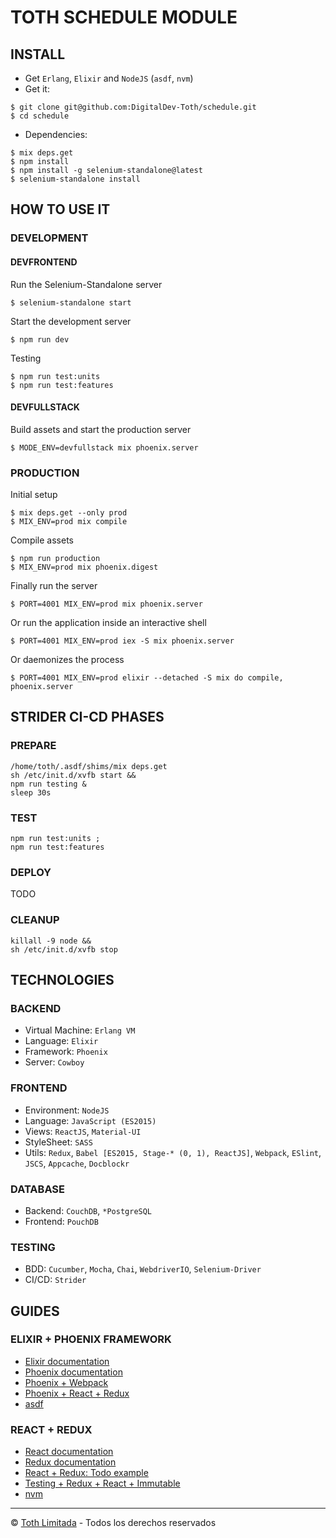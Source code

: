 TOTH SCHEDULE MODULE
===

INSTALL
---
- Get `Erlang`, `Elixir` and `NodeJS` (`asdf`, `nvm`)
- Get it:
```
$ git clone git@github.com:DigitalDev-Toth/schedule.git
$ cd schedule
```
- Dependencies:
```
$ mix deps.get
$ npm install
$ npm install -g selenium-standalone@latest
$ selenium-standalone install
```

HOW TO USE IT
---
### DEVELOPMENT

#### DEVFRONTEND
Run the Selenium-Standalone server
```
$ selenium-standalone start
```
Start the development server
```
$ npm run dev
```
Testing
```
$ npm run test:units
$ npm run test:features
```

#### DEVFULLSTACK
Build assets and start the production server
```
$ MODE_ENV=devfullstack mix phoenix.server
```

### PRODUCTION
Initial setup
```
$ mix deps.get --only prod
$ MIX_ENV=prod mix compile
```
Compile assets
```
$ npm run production
$ MIX_ENV=prod mix phoenix.digest
```
Finally run the server
```
$ PORT=4001 MIX_ENV=prod mix phoenix.server
```
Or run the application inside an interactive shell
```
$ PORT=4001 MIX_ENV=prod iex -S mix phoenix.server
```
Or daemonizes the process
```
$ PORT=4001 MIX_ENV=prod elixir --detached -S mix do compile, phoenix.server
```

STRIDER CI-CD PHASES
---
### PREPARE
```
/home/toth/.asdf/shims/mix deps.get
sh /etc/init.d/xvfb start && 
npm run testing & 
sleep 30s 
```

### TEST
```
npm run test:units ; 
npm run test:features 
```
### DEPLOY
TODO

### CLEANUP
```
killall -9 node && 
sh /etc/init.d/xvfb stop
```

TECHNOLOGIES
---
### BACKEND
- Virtual Machine: `Erlang VM`
- Language: `Elixir`
- Framework: `Phoenix`
- Server: `Cowboy`

### FRONTEND
- Environment: `NodeJS`
- Language: `JavaScript (ES2015)`
- Views: `ReactJS`, `Material-UI`
- StyleSheet: `SASS`
- Utils: `Redux`, `Babel [ES2015, Stage-* (0, 1), ReactJS]`, `Webpack`, `ESlint`, `JSCS`, `Appcache`, `Docblockr`

### DATABASE
- Backend: `CouchDB`, `*PostgreSQL`
- Frontend: `PouchDB`

### TESTING
- BDD: `Cucumber`, `Mocha`, `Chai`, `WebdriverIO`, `Selenium-Driver`
- CI/CD: `Strider`

GUIDES
---
### ELIXIR + PHOENIX FRAMEWORK
- [Elixir documentation](http://elixir-lang.org/docs.html)
- [Phoenix documentation](http://www.phoenixframework.org/docs/overview)
- [Phoenix + Webpack](http://matthewlehner.net/using-webpack-with-phoenix-and-elixir/)
- [Phoenix + React + Redux](http://10consulting.com/2015/11/18/phoenix-react-redux-example/)
- [asdf](https://github.com/HashNuke/asdf)

### REACT + REDUX
- [React documentation](https://facebook.github.io/react/docs/getting-started.html)
- [Redux documentation](http://redux.js.org/docs/basics/)
- [React + Redux: Todo example](https://github.com/reactjs/redux/tree/master/examples/todomvc)
- [Testing + Redux + React + Immutable](http://teropa.info/blog/2015/09/10/full-stack-redux-tutorial.html)
- [nvm](https://github.com/creationix/nvm)

***
© [Toth Limitada](http://www.toth.cl) - Todos los derechos reservados
